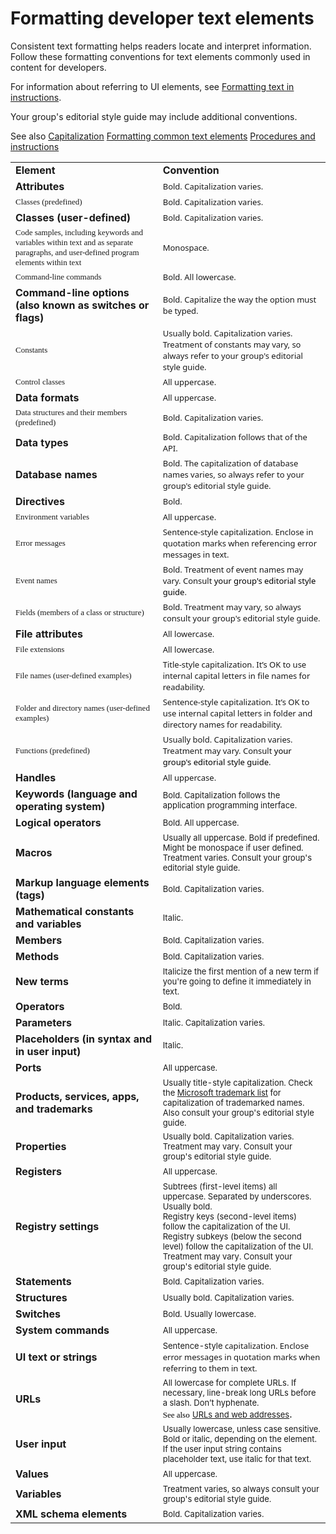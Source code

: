﻿# Formatting developer text elements

Consistent
text formatting helps readers locate and interpret information.
Follow these formatting conventions for text elements commonly used
in content for developers. 

For information about referring to UI elements, see [Formatting text in instructions](/style-guide/procedures-instructions/formatting-text-in-instructions). 

Your group's editorial style guide may include additional conventions.

See also
[Capitalization](/style-guide/capitalization)
[Formatting common text elements](/style-guide/text-formatting/formatting-common-text-elements)
[Procedures and instructions](/style-guide/procedures-instructions/)

<table>
<tbody>
<tr class="odd">
<td><b>Element</b></td>
<td><b>Convention</b></td>
</tr>
<tr class="even">
<td><b>Attributes</b></td>
<td><span style="font-family:Segoe UI;font-size:small;mso-fareast-font-family:&#39;Times New Roman&#39;;mso-ansi-language:EN-US;mso-fareast-language:EN-US;mso-bidi-language:AR-SA;mso-bidi-font-size:12.0pt;">Bold. Capitalization varies.</span></td>
</tr>
<tr class="odd">
<td><span style="font-family:Segoe UI Semibold;font-size:small;mso-fareast-font-family:&#39;Times New Roman&#39;;mso-ansi-language:EN-US;mso-fareast-language:EN-US;mso-bidi-language:AR-SA;mso-bidi-font-size:12.0pt;">Classes (predefined)</span></td>
<td><span style="font-family:Segoe UI;font-size:small;mso-fareast-font-family:&#39;Times New Roman&#39;;mso-ansi-language:EN-US;mso-fareast-language:EN-US;mso-bidi-language:AR-SA;mso-bidi-font-size:12.0pt;">Bold. Capitalization varies.</span></td>
</tr>
<tr class="even">
<td><b>Classes (user-defined)</b></td>
<td><span style="font-family:Segoe UI;font-size:small;mso-fareast-font-family:&#39;Times New Roman&#39;;mso-ansi-language:EN-US;mso-fareast-language:EN-US;mso-bidi-language:AR-SA;mso-bidi-font-size:12.0pt;">Bold. Capitalization varies. </span></td>
</tr>
<tr class="odd">
<td><span style="font-family:Segoe UI Semibold;font-size:small;mso-fareast-font-family:&#39;Times New Roman&#39;;mso-ansi-language:EN-US;mso-fareast-language:EN-US;mso-bidi-language:AR-SA;mso-bidi-font-size:12.0pt;">Code samples, including keywords and variables within text and as separate paragraphs, and user-defined program elements within text</span></td>
<td><span style="font-family:Segoe UI;font-size:small;mso-fareast-font-family:&#39;Times New Roman&#39;;mso-ansi-language:EN-US;mso-fareast-language:EN-US;mso-bidi-language:AR-SA;mso-bidi-font-size:12.0pt;">Monospace. </span></td>
</tr>
<tr class="even">
<td><span style="font-family:Segoe UI Semibold;font-size:small;mso-fareast-font-family:&#39;Times New Roman&#39;;mso-ansi-language:EN-US;mso-fareast-language:EN-US;mso-bidi-language:AR-SA;mso-bidi-font-size:12.0pt;">Command-line commands</span></td>
<td><span style="font-family:Segoe UI;font-size:small;mso-fareast-font-family:&#39;Times New Roman&#39;;mso-ansi-language:EN-US;mso-fareast-language:EN-US;mso-bidi-language:AR-SA;mso-bidi-font-size:12.0pt;">Bold. All lowercase.</span></td>
</tr>
<tr class="odd">
<td><b>Command-line options (also known as switches or flags)</b></td>
<td><span style="font-family:Segoe UI;font-size:small;">Bold. Capitalize the way the option must be typed.</span></td>
</tr>
<tr class="even">
<td><span style="font-family:Segoe UI Semibold;font-size:small;mso-fareast-font-family:&#39;Times New Roman&#39;;mso-ansi-language:EN-US;mso-fareast-language:EN-US;mso-bidi-language:AR-SA;mso-bidi-font-size:12.0pt;">Constants</span></td>
<td><span style="font-family:Segoe UI;font-size:small;mso-fareast-font-family:&#39;Times New Roman&#39;;mso-ansi-language:EN-US;mso-fareast-language:EN-US;mso-bidi-language:AR-SA;mso-bidi-font-size:12.0pt;">Usually bold. Capitalization varies. Treatment of constants may vary, so always refer to your group's editorial style guide.</span></td>
</tr>
<tr class="odd">
<td><span style="font-family:Segoe UI Semibold;font-size:small;mso-fareast-font-family:&#39;Times New Roman&#39;;mso-ansi-language:EN-US;mso-fareast-language:EN-US;mso-bidi-language:AR-SA;mso-bidi-font-size:12.0pt;">Control classes</span></td>
<td><span style="font-family:Segoe UI;font-size:small;mso-fareast-font-family:&#39;Times New Roman&#39;;mso-ansi-language:EN-US;mso-fareast-language:EN-US;mso-bidi-language:AR-SA;mso-bidi-font-size:12.0pt;">All uppercase.</span></td>
</tr>
<tr class="even">
<td><b>Data formats</b></td>
<td><span style="font-family:Segoe UI;font-size:small;">All uppercase.</span></td>
</tr>
<tr class="odd">
<td><div>
<span style="font-family:Segoe UI Semibold;font-size:small;mso-fareast-font-family:&#39;Times New Roman&#39;;mso-ansi-language:EN-US;mso-fareast-language:EN-US;mso-bidi-language:AR-SA;mso-bidi-font-size:12.0pt;">Data structures and their members (predefined)</span>
</div></td>
<td><div>
<span style="font-family:Segoe UI;font-size:small;">Bold. Capitalization varies.</span>
</div></td>
</tr>
<tr class="even">
<td><b>Data types</b></td>
<td><span style="font-family:Segoe UI;font-size:small;mso-fareast-font-family:&#39;Times New Roman&#39;;mso-ansi-language:EN-US;mso-fareast-language:EN-US;mso-bidi-language:AR-SA;mso-bidi-font-size:12.0pt;">Bold. Capitalization follows that of the API.</span></td>
</tr>
<tr class="odd">
<td><b>Database names</b></td>
<td><span style="font-family:Segoe UI;font-size:small;">Bold. </span><span style="font-family:Segoe UI;font-size:small;">The capitalization of database names varies, so always refer to your group's editorial style guide.</span></td>
</tr>
<tr class="even">
<td><b>Directives</b></td>
<td><span style="font-family:Segoe UI;font-size:small;">Bold.</span></td>
</tr>
<tr class="odd">
<td><span style="font-family:Segoe UI Semibold;font-size:small;mso-fareast-font-family:&#39;Times New Roman&#39;;mso-ansi-language:EN-US;mso-fareast-language:EN-US;mso-bidi-language:AR-SA;mso-bidi-font-size:12.0pt;">Environment variables</span></td>
<td><span style="font-family:Segoe UI;font-size:small;">All uppercase.</span></td>
</tr>
<tr class="even">
<td><span style="font-family:Segoe UI Semibold;font-size:small;mso-fareast-font-family:&#39;Times New Roman&#39;;mso-ansi-language:EN-US;mso-fareast-language:EN-US;mso-bidi-language:AR-SA;mso-bidi-font-size:12.0pt;">Error messages</span></td>
<td><span style="font-family:Segoe UI;font-size:small;mso-fareast-font-family:&#39;Times New Roman&#39;;mso-ansi-language:EN-US;mso-fareast-language:EN-US;mso-bidi-language:AR-SA;mso-bidi-font-size:12.0pt;">Sentence-style c</span><span style="font-family:Segoe UI;font-size:small;mso-fareast-font-family:&#39;Times New Roman&#39;;mso-ansi-language:EN-US;mso-fareast-language:EN-US;mso-bidi-language:AR-SA;mso-bidi-font-size:12.0pt;">apitalization</span><span style="font-family:Segoe UI;font-size:small;">. Enclose in quotation marks when referencing error messages in text</span><span style="font-family:Segoe UI;font-size:small;mso-fareast-font-family:&#39;Times New Roman&#39;;mso-ansi-language:EN-US;mso-fareast-language:EN-US;mso-bidi-language:AR-SA;mso-bidi-font-size:12.0pt;">.</span></td>
</tr>
<tr class="odd">
<td><span style="font-family:Segoe UI Semibold;font-size:small;mso-fareast-font-family:&#39;Times New Roman&#39;;mso-ansi-language:EN-US;mso-fareast-language:EN-US;mso-bidi-language:AR-SA;mso-bidi-font-size:12.0pt;">Event names</span></td>
<td><span style="font-family:Segoe UI;font-size:small;mso-fareast-font-family:&#39;Times New Roman&#39;;mso-ansi-language:EN-US;mso-fareast-language:EN-US;mso-bidi-language:AR-SA;mso-bidi-font-size:12.0pt;">Bold. Treatment of event names may vary. Consult </span><span style="color:black;font-family:Segoe UI;font-size:small;mso-fareast-font-family:Calibri;mso-ansi-language:EN-US;mso-fareast-language:EN-US;mso-bidi-language:AR-SA;mso-fareast-theme-font:minor-latin;">your group's editorial style guide</span><span style="font-family:Segoe UI;font-size:small;mso-fareast-font-family:&#39;Times New Roman&#39;;mso-ansi-language:EN-US;mso-fareast-language:EN-US;mso-bidi-language:AR-SA;mso-bidi-font-size:12.0pt;">.</span></td>
</tr>
<tr class="even">
<td><span style="font-family:Segoe UI Semibold;font-size:small;mso-fareast-font-family:&#39;Times New Roman&#39;;mso-ansi-language:EN-US;mso-fareast-language:EN-US;mso-bidi-language:AR-SA;mso-bidi-font-size:12.0pt;">Fields (members of a class or structure)</span></td>
<td><span style="font-family:Segoe UI;font-size:small;mso-fareast-font-family:&#39;Times New Roman&#39;;mso-ansi-language:EN-US;mso-fareast-language:EN-US;mso-bidi-language:AR-SA;mso-bidi-font-size:12.0pt;">Bold. Treatment may vary, so always consult your group's editorial style guide.</span></td>
</tr>
<tr class="odd">
<td><b>File attributes</b></td>
<td><span style="font-family:Segoe UI;font-size:small;">All lowercase.</span></td>
</tr>
<tr class="even">
<td><span style="font-family:Segoe UI Semibold;font-size:small;mso-fareast-font-family:&#39;Times New Roman&#39;;mso-ansi-language:EN-US;mso-fareast-language:EN-US;mso-bidi-language:AR-SA;mso-bidi-font-size:12.0pt;">File extensions</span></td>
<td><span style="font-family:Segoe UI;font-size:small;">All lowercase.</span></td>
</tr>
<tr class="odd">
<td><span style="font-family:Segoe UI Semibold;font-size:small;mso-fareast-font-family:&#39;Times New Roman&#39;;mso-ansi-language:EN-US;mso-fareast-language:EN-US;mso-bidi-language:AR-SA;mso-bidi-font-size:12.0pt;">File names (user-defined examples)</span></td>
<td><span style="font-family:Segoe UI;font-size:small;mso-fareast-font-family:Calibri;mso-bidi-font-family:&#39;Times New Roman&#39;;mso-ansi-language:EN-US;mso-fareast-language:EN-US;mso-bidi-language:AR-SA;mso-fareast-theme-font:minor-latin;mso-bidi-font-size:12.0pt;">Title-style capitalization. It’s OK to use internal capital letters in file names for readability.</span></td>
</tr>
<tr class="even">
<td><span style="font-family:Segoe UI Semibold;font-size:small;mso-fareast-font-family:&#39;Times New Roman&#39;;mso-ansi-language:EN-US;mso-fareast-language:EN-US;mso-bidi-language:AR-SA;mso-bidi-font-size:12.0pt;">Folder and directory names (user-defined examples)</span></td>
<td><span style="font-family:Segoe UI;font-size:small;mso-fareast-font-family:Calibri;mso-bidi-font-family:&#39;Times New Roman&#39;;mso-ansi-language:EN-US;mso-fareast-language:EN-US;mso-bidi-language:AR-SA;mso-fareast-theme-font:minor-latin;mso-bidi-font-size:12.0pt;">Sentence-style capitalization. It’s OK to use internal capital letters in folder and directory names for readability.</span></td>
</tr>
<tr class="odd">
<td><span style="font-family:Segoe UI Semibold;font-size:small;mso-fareast-font-family:&#39;Times New Roman&#39;;mso-ansi-language:EN-US;mso-fareast-language:EN-US;mso-bidi-language:AR-SA;mso-bidi-font-size:12.0pt;">Functions (predefined)</span></td>
<td><span style="font-family:Segoe UI;font-size:small;mso-fareast-font-family:&#39;Times New Roman&#39;;mso-ansi-language:EN-US;mso-fareast-language:EN-US;mso-bidi-language:AR-SA;mso-bidi-font-size:12.0pt;">Usually bold. Capitalization varies. Treatment may vary. Consult </span><span style="color:black;font-family:Segoe UI;font-size:small;mso-fareast-font-family:Calibri;mso-ansi-language:EN-US;mso-fareast-language:EN-US;mso-bidi-language:AR-SA;mso-fareast-theme-font:minor-latin;">your group's editorial style guide</span><span style="font-family:Segoe UI;font-size:small;mso-fareast-font-family:&#39;Times New Roman&#39;;mso-ansi-language:EN-US;mso-fareast-language:EN-US;mso-bidi-language:AR-SA;mso-bidi-font-size:12.0pt;">.</span></td>
</tr>
<tr class="even">
<td><b>Handles</b></td>
<td><span style="font-family:Segoe UI;font-size:small;">All uppercase.</span></td>
</tr>
<tr class="odd">
<td><div>
<div>
<b>Keywords (language and operating system)</b>
</div>
</div></td>
<td><div>
<div>
<span style="font-size:small;">Bold. Capitalization follows the application programming interface.</span>
</div>
</div></td>
</tr>
<tr class="even">
<td><div>
<b>Logical operators</b>
</div></td>
<td><div>
<span style="font-size:small;">Bold. All uppercase.</span>
</div></td>
</tr>
<tr class="odd">
<td><div>
<b>Macros</b>
</div></td>
<td><div>
<span style="font-size:small;">Usually all uppercase. Bold if predefined. Might be monospace if user defined. Treatment varies. Consult your group's editorial style guide.</span>
</div></td>
</tr>
<tr class="even">
<td><div>
<b>Markup language elements (tags)</b>
</div></td>
<td><div>
<span style="font-size:small;">Bold. Capitalization varies.</span>
</div></td>
</tr>
<tr class="odd">
<td><div>
<b>Mathematical constants and variables</b>
</div></td>
<td><div>
<span style="font-size:small;">Italic.</span>
</div></td>
</tr>
<tr class="even">
<td><div>
<b>Members</b>
</div></td>
<td><div>
<span style="font-size:small;">Bold. Capitalization varies.</span>
</div></td>
</tr>
<tr class="odd">
<td><div>
<b>Methods</b>
</div></td>
<td><div>
<span style="font-size:small;">Bold. Capitalization varies.</span>
</div></td>
</tr>
<tr class="even">
<td><div>
<b>New terms</b>
</div></td>
<td><span style="font-size:small;">Italicize the first mention of a new term if you're going to define it immediately in text.</span></td>
</tr>
<tr class="odd">
<td><div>
<b>Operators</b>
</div></td>
<td><div>
<span style="font-size:small;">Bold.</span>
</div></td>
</tr>
<tr class="even">
<td><div>
<b>Parameters</b>
</div></td>
<td><div>
<span style="font-size:small;">Italic. Capitalization varies.</span>
</div></td>
</tr>
<tr class="odd">
<td><div>
<b>Placeholders (in syntax and in user input)</b>
</div></td>
<td><div>
<span style="font-size:small;">Italic.</span>
</div></td>
</tr>
<tr class="even">
<td><div>
<b>Ports</b>
</div></td>
<td><div>
<span style="font-size:small;">All uppercase.</span>
</div></td>
</tr>
<tr class="odd">
<td><div>
<b>Products, services, apps, and trademarks</b>
</div></td>
<td><div>
<span style="font-size:small;">Usually title-style capitalization. Check the </span><a href="https://microsoft.sharepoint.com/sites/LCAWeb/Home/Copyrights-Trademarks-and-Patents/Trademarks/Trademark-List"><span style="font-size:small;">Microsoft trademark list</span></a><span style="font-size:small;"> for capitalization of trademarked names. Also consult your group's editorial style guide.</span>
</div></td>
</tr>
<tr class="even">
<td><div>
<b>Properties</b>
</div></td>
<td><div>
<span style="font-size:small;">Usually bold. Capitalization varies. Treatment may vary. Consult your group's editorial style guide.</span>
</div></td>
</tr>
<tr class="odd">
<td><div>
<b>Registers</b>
</div></td>
<td><div>
<span style="font-size:small;">All uppercase.</span>
</div></td>
</tr>
<tr class="even">
<td><div>
<b>Registry settings</b>
</div></td>
<td><div>
<span style="font-size:small;">Subtrees (first-level items) all uppercase. Separated by underscores. Usually bold.</span>
</div>
<div>
<span style="font-size:small;">Registry keys (second-level items) follow the capitalization of the UI.</span>
</div>
<div>
<span style="font-size:small;">Registry subkeys (below the second level) follow the capitalization of the UI.</span>
</div>
<div>
<span style="font-size:small;">Treatment may vary. Consult your group's editorial style guide.</span>
</div></td>
</tr>
<tr class="odd">
<td><div>
<b>Statements</b>
</div></td>
<td><div>
<span style="font-size:small;">Bold. Capitalization varies.</span>
</div></td>
</tr>
<tr class="even">
<td><div>
<b>Structures</b>
</div></td>
<td><div>
<span style="font-size:small;">Usually bold. Capitalization varies.</span>
</div></td>
</tr>
<tr class="odd">
<td><div>
<b>Switches</b>
</div></td>
<td><div>
<span style="font-size:small;">Bold. Usually lowercase.</span>
</div></td>
</tr>
<tr class="even">
<td><div>
<b>System commands</b>
</div></td>
<td><div>
<span style="font-size:small;">All uppercase.</span>
</div></td>
</tr>
<tr class="odd">
<td><div>
<b>UI text or strings</b>
</div></td>
<td><div>
<span style="font-size:small;">Sentence-style </span><span style="font-family:Segoe UI;font-size:small;">capitalization. Enclose error messages in quotation marks when referring to them in text</span><span style="font-family:Segoe UI;font-size:small;mso-fareast-font-family:&#39;Times New Roman&#39;;mso-ansi-language:EN-US;mso-fareast-language:EN-US;mso-bidi-language:AR-SA;mso-bidi-font-size:12.0pt;">.</span>
</div></td>
</tr>
<tr class="even">
<td><div>
<b>URLs</b>
</div></td>
<td><div>
<div>
<span style="font-size:small;">All lowercase for complete URLs. If necessary, line-break long URLs before a slash. Don’t hyphenate. </span>
<div>
<span style="color:#000000;font-family:Segoe UI Semibold;font-size:small;">See also</span> <a href="https://worldready.cloudapp.net/Styleguide/Read?id=2700&amp;topicid=34905"><span style="font-size:small;">URLs and web addresses</span></a>.
</div>
</div>
</div></td>
</tr>
<tr class="odd">
<td><div>
<b>User input</b>
</div></td>
<td><div>
<span style="font-size:small;">Usually lowercase, unless case sensitive. Bold or italic, depending on the element. If the user input string contains placeholder text, use italic for that text.</span>
</div></td>
</tr>
<tr class="even">
<td><div>
<b>Values</b>
</div></td>
<td><div>
<span style="font-size:small;">All uppercase.</span>
</div></td>
</tr>
<tr class="odd">
<td><div>
<b>Variables</b>
</div></td>
<td><div>
<span style="font-size:small;">Treatment varies, so always consult your group's editorial style guide.</span>
</div></td>
</tr>
<tr class="even">
<td><div>
<b>XML schema elements</b>
</div></td>
<td><div>
<span style="font-size:small;">Bold. Capitalization varies.</span>
</div></td>
</tr>
</tbody>
</table>
